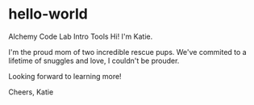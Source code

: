 # hello-world
Alchemy Code Lab Intro Tools
Hi! I'm Katie.

I'm the proud mom of two incredible rescue pups. We've commited to a lifetime of snuggles and love, I couldn't be prouder.

Looking forward to learning more!

Cheers,
Katie
